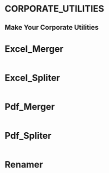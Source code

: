 # CORPORATE_UTILITIES
## Make Your Corporate Utilities
# Excel_Merger
![]()
# Excel_Spliter
![]()
# Pdf_Merger
![]()
# Pdf_Spliter
![]()
# Renamer
![]()
